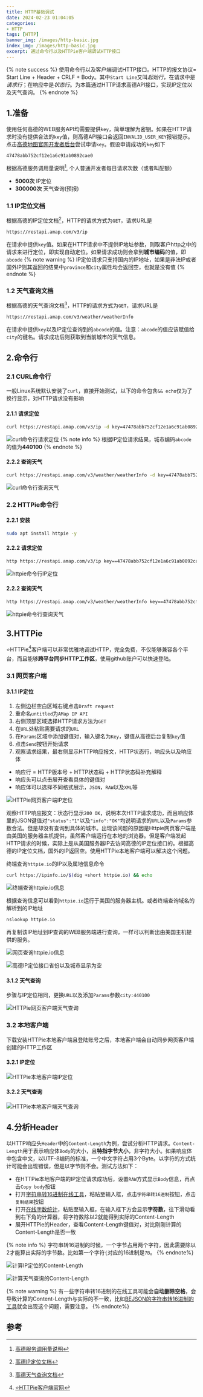 ```yaml
---
title: HTTP基础调试
date: 2024-02-23 01:04:05
categories:
- HTTP
tags: [HTTP]
banner_img: /images/http-basic.jpg
index_img: /images/http-basic.jpg
excerpt: 通过命令行以及HTTPie客户端调试HTTP接口
---
```


{% note success %}
使用命令行以及客户端调试HTTP接口。HTTP的报文协议= Start Line + Header + CRLF + Body。其中`Start Line`又叫*起始行*，在请求中是*请求行*；在响应中是*状态行*。为本篇通过HTTP请求高德API接口，实现IP定位以及天气查询。
{% endnote %}

## 1.准备
使用任何高德的WEB服务API均需要提供`key`，简单理解为密钥。如果在HTTP请求时没有提供合法的`key`值，则高德API接口会返回`INVALID_USER_KEY`报错提示。
点击[高德地图官网开发者后台](https://lbs.amap.com/dev/)尝试申请`key`。假设申请成功的`key`如下
```sh
47478abb752cf12e1a6c91ab0892cae0
```
根据高德服务调用量说明[^1], 个人普通开发者每日请求次数（或者叫配额）
- **5000次** IP定位
- **300000次** 天气查询(预报)
### 1.1 IP定位文档
根据高德的IP定位文档[^2]，HTTP的请求方式为`GET`，请求URL是
```sh
https://restapi.amap.com/v3/ip
```
在请求中提供`key`值。如果在HTTP请求中不提供IP地址参数，则取客户http之中的请求来进行定位，即实现自动定位。如果请求成功则会拿到**城市编码**的值，即`abcode`
{% note warning %}
IP定位请求只支持国内的IP地址，如果是非法IP或者国外IP则其返回的结果中`province`和`city`属性均会返回空，也就是没有值
{% endnote %}
### 1.2 天气查询文档
根据高德的天气查询文档[^3]，HTTP的请求方式为`GET`，请求URL是
```sh
https://restapi.amap.com/v3/weather/weatherInfo
```
在请求中提供`key`以及IP定位查询到的`abcode`的值。注意：`abcode`的值应该赋值给`city`的键名。请求成功后则获取到当前城市的天气信息。
## 2.命令行
### 2.1 CURL命令行
一般Linux系统默认安装了`curl`，直接开始测试，以下的命令包含`&& echo`仅为了换行显示，对HTTP请求没有影响

#### 2.1.1 请求定位
```sh
curl https://restapi.amap.com/v3/ip -d key=47478abb752cf12e1a6c91ab0892cae0 && echo
```
![curl命令行请求定位](curl_ip.png)
{% note info %}
根据IP定位请求结果，城市编码`abcode`的值为**440100**
{% endnote %}
#### 2.2.2 查询天气
```sh
curl https://restapi.amap.com/v3/weather/weatherInfo -d key=47478abb752cf12e1a6c91ab0892cae0 -d city=440100 && echo
```
![curl命令行查询天气](curl_weather.png)
### 2.2 HTTPie命令行
#### 2.2.1 安装
```sh
sudo apt install httpie -y
```
#### 2.2.2 请求定位
```sh
http https://restapi.amap.com/v3/ip key==47478abb752cf12e1a6c91ab0892cae0
```
![httpie命令行IP定位](httpie_ip.png)
#### 2.2.2 查询天气
```sh
http https://restapi.amap.com/v3/weather/weatherInfo key==47478abb752cf12e1a6c91ab0892cae0 city==440100
```
![httpie命令行查询天气](httpie_weather.png)
## 3.HTTPie
⭐HTTPie[^4]客户端可以非常优雅地调试HTTP，完全免费，不仅能够兼容各个平台，而且能够**跨平台同步HTTP工作区**，使用github账户可以快速登陆。
### 3.1 网页客户端
#### 3.1.1 IP定位
1. 左侧边栏空白区域右键点击`Draft request`
2. 重命名`untitled`为`AMap IP API`
3. 右侧顶部区域选择HTTP请求方法为`GET`
4. 在`URL`处粘贴需要请求的`URL`
5. 在`Params`区域中添加键值对，输入键名为`Key`，键值从高德后台复制`key`值
6. 点击`Send`按钮开始请求
7. 观察请求结果，最右侧显示HTTP响应报文，HTTP状态行，响应头以及响应体
  - 响应行 = HTTP版本号 + HTTP状态码 + HTTP状态码补充解释
  - 响应头可以点击展开查看具体的键值对
  - 响应体可以选择不同格式展示，`JSON`，`RAW`以及`XML`等

![HTTPie网页客户端IP定位](httpie_web_ip.png)

观察HTTP响应报文：状态行显示`200 OK`，说明本次HTTP请求成功，而且响应体里的JSON键值对`"status":"1"`以及`"info":"OK"`均说明请求的`URL`以及`Params`参数合法。但是却没有查询到具体的城市。出现该问题的原因是Httpie网页客户端是由美国的服务器主机提供，虽然客户端运行在本地的浏览器。但是客户端发起HTTP请求的时候，实际上是从美国服务器IP去访问高德的IP定位接口的。根据高德的IP定位文档，国外的IP返回空。使用HTTPie本地客户端可以解决这个问题。

终端查询`httpie.io`的IP以及属地信息命令
```sh
curl https://ipinfo.io/$(dig +short httpie.io) && echo
```
![终端查询httpie.io信息](httpie_ip_info.png)

根据查询信息可以看到`httpie.io`运行于美国的服务器主机。或者终端查询域名的解析到的IP地址
```sh
nslookup httpie.io
```
再复制该IP地址到IP查询的WEB服务端进行查询，一样可以判断出由美国主机提供的服务。

![网页查询httpie.io信息](web_httpie_ip_info.png)

![高德IP定位接口省份以及城市显示为空](amap_ip.png)

#### 3.1.2 天气查询
步骤与IP定位相同，更换`URL`以及添加`Params`参数`city:440100`

![HTTPie网页客户端天气查询](httpie_web_weather.png)

### 3.2 本地客户端
下载安装HTTPie本地客户端且登陆账号之后，本地客户端会自动同步网页客户端创建的HTTP工作区

#### 3.2.1 IP定位
![HTTPie本地客户端IP定位](httpie_local_ip.png)

#### 3.2.2 天气查询
![HTTPie本地客户端天气查询](httpie_local_weather.png)

## 4.分析Header
以HTTP响应头`Header`中的`Content-Length`为例，尝试分析HTTP请求。`Content-Length`用于表示响应体`Body`的大小，且**特指字节大小**，非字符大小。如果响应体中包含中文，以UTF-8编码的标准，一个中文字符占用3个Byte。以字符的方式统计可能会出现错误，但是以字节则不会。测试方法如下：

- 在HTTPie本地客户端的IP定位请求成功后，设置`RAW`方式显示`Body`信息，再点击`Copy body`按钮
- 打开[字符串转16进制在线工具](https://tool.hiofd.com/hex-convert-string-online/)，粘贴至输入框，点击`字符串转16进制`按钮，点击`复制结果`按钮
- 打开[在线字数统计](https://www.eteste.com/)，粘贴至输入框，在输入框下方会显示**字符数**，往下滑动看到右下角的计算器，将字符数除以2就能得到实际的Content-Length
- 展开HTTPie的Header，查看Content-Length键值对，对比刚刚计算的Content-Length是否一致

{% note info %}
字符串转16进制的时候，一个字节占用两个字符，因此需要除以2才能算出实际的字节数。比如第一个字符`{`对应的16进制是`7B`。
{% endnote%}

![计算IP定位的Content-Length](ip_length.gif)

![计算天气查询的Content-Length](weather_length.gif)

{% note warning %}
有一些字符串转16进制的在线工具可能会**自动删除空格**，会导致计算的Content-Length与实际的不一致，比如[BEJSON的字符串转16进制的工具](https://www.bejson.com/convert/ox2str/)就会出现这个问题，需要注意。
{% endnote%}

## 参考
[^1]: [高德服务调用量说明](https://console.amap.com/dev/flow/manage)
[^2]: [高德IP定位文档](https://lbs.amap.com/api/webservice/guide/api/ipconfig)
[^3]: [高德天气查询文档](https://lbs.amap.com/api/webservice/guide/api/weatherinfo)
[^4]: [⭐HTTPie客户端官网](https://httpie.io/app)
